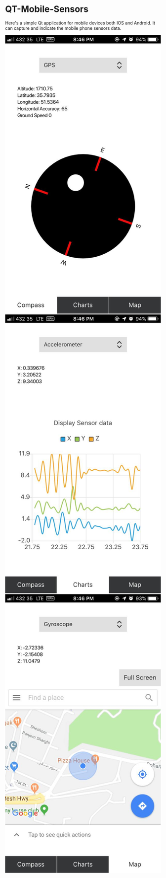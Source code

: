 # QT-Mobile-Sensors
Here's a simple Qt application for mobile devices both IOS and Android. It can capture and indicate the mobile phone sensors data.

![Main Application,main app](./Pictures/a.jpeg "Main application view")
![Main Application,main app](./Pictures/b.jpeg "Charts graph")
![Main Application,main app](./Pictures/c.jpeg "Google map")


